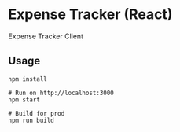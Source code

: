 # Expense Tracker (React)

Expense Tracker Client

## Usage
```
npm install

# Run on http://localhost:3000
npm start

# Build for prod
npm run build
```

